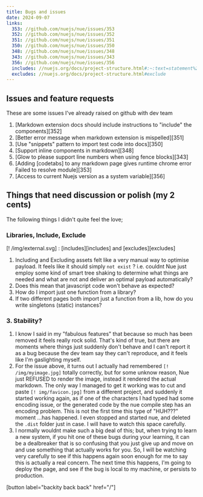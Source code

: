 ```yaml
---
title: Bugs and issues
date: 2024-09-07
links:
  353: //github.com/nuejs/nue/issues/353
  352: //github.com/nuejs/nue/issues/352
  351: //github.com/nuejs/nue/issues/351
  350: //github.com/nuejs/nue/issues/350
  348: //github.com/nuejs/nue/issues/348
  343: //github.com/nuejs/nue/issues/343
  356: //github.com/nuejs/nue/issues/356
  includes: //nuejs.org/docs/project-structure.html#:~:text=statement%20as%20follows%3A-,include,-%3A%20%5Bsyntax
  excludes: //nuejs.org/docs/project-structure.html#exclude
---
```


## Issues and feature requests

These are some issues I've already raised on github with dev team

1. [Markdown extension docs should include instructions to "include" the components][352]
1. [Better error message when markdown extension is mispelled][351]
1. [Use "snippets" pattern to import test code into docs][350]
1. [Support inline <span> components in markdown][348]
1. [Glow to please support line numbers when using fence blocks][343]
1. [Adding [codetabs] to any markdown page gives runtime chrome error Failed to resolve module][353]
1. [Access to current Nuejs version as a system variable][356]

## Things that need discussion or polish (my 2 cents)

The following things I didn't quite feel the love;

### Libraries, Include, Exclude

[! /img/external.svg] : [includes][includes] and [excludes][excludes]

1. Including and Excluding assets felt like a very manual way to optimise payload.  It feels like it should simply `not exist` ? i.e. couldnt Nue just employ some kind of smart tree shaking to determine what things are needed and what are not and deliver an optimal payload automatically? 
2. Does this mean that javascript code won't behave as expected? 
3. How do I import just one function from a library?
4. If two different pages both import just a function from a lib, how do you write singletons (static) instances?

### 3. Stability?

1. I know I said in my "fabulous features" that because so much has been removed it feels really rock solid. That's kind of true, but there are moments where things just suddenly don't behave and I can't report it as a bug because the dev team say they can't reproduce, and it feels like I'm gaslighting myself.
1. For the issue above, it turns out I actually had remembered `[! /img/myimage.jpg]` totally correctly, but for some unknow reason, Nue just REFUSED to render the image, instead it rendered the actual markdown. The only way I managed to get it working was to cut and paste `[! img/favicon.jpg]` from a different project, and suddenly it started working again, as if one of the characters I had typed had some encoding issue, or the generated code by the nue compile step has an encoding problem. This is not the first time this type of "HUH???" moment ...has happened. I even stopped and started nue, and deleted the `.dist` folder just in case. I will have to watch this space carefully.
1. I normally wouldnt make such a big deal of this; but, when trying to learn a new system, if you hit one of these bugs during your learning, it can be a dealbreaker that is so confusing that you just give up and move on and use something that actually works for you. So, I will be watching very carefully to see if this happens again soon enough for me to say this is actually a real concern. The next time this happens, I'm going to deploy the page, and see if the bug is local to my machine, or persists to production. 

[button label="backity back back" href="/"]